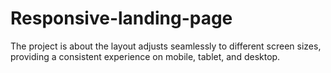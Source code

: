 # Responsive-landing-page
The project is about the layout adjusts seamlessly to different screen sizes, providing a consistent experience on mobile, tablet, and desktop.
